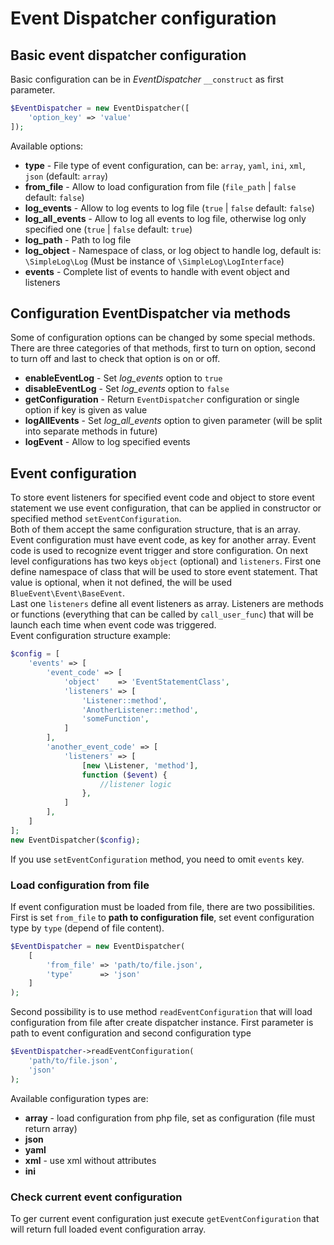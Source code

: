 # Event Dispatcher configuration

## Basic event dispatcher configuration
Basic configuration can be in _EventDispatcher_ `__construct` as first parameter.

```php
$EventDispatcher = new EventDispatcher([
    'option_key' => 'value'
]);
```

Available options:

* **type** - File type of event configuration, can be: `array`, `yaml`, `ini`, `xml`, `json` (default: `array`)
* **from_file** - Allow to load configuration from file (`file_path` | `false` default: `false`)
* **log_events** - Allow to log events to log file (`true` | `false` default: `false`)
* **log_all_events** - Allow to log all events to log file, otherwise log only specified one (`true` | `false` default: `true`)
* **log_path** - Path to log file
* **log_object** - Namespace of class, or log object to handle log, default is: `\SimpleLog\Log` (Must be instance of `\SimpleLog\LogInterface`)
* **events** - Complete list of events to handle with event object and listeners

## Configuration EventDispatcher via methods
Some of configuration options can be changed by some special methods. There are
three categories of that methods, first to turn on option, second to turn off
and last to check that option is on or off.

* **enableEventLog** - Set *log_events* option to `true`
* **disableEventLog** - Set *log_events* option to `false`
* **getConfiguration** - Return `EventDispatcher` configuration or single option if key is given as value
* **logAllEvents** - Set *log_all_events* option to given parameter (will be split into separate methods in future)
* **logEvent** - Allow to log specified events

## Event configuration
To store event listeners for specified event code and object to store event statement
we use event configuration, that can be applied in constructor or specified
method `setEventConfiguration`.  
Both of them accept the same configuration structure, that is an array.  
Event configuration must have event code, as key for another array. Event code
is used to recognize event trigger and store configuration. On next level configurations
has two keys `object` (optional) and `listeners`. First one define namespace
of class that will be used to store event statement. That value is optional, when
it not defined, the will be used `BlueEvent\Event\BaseEvent`.  
Last one `listeners` define all event listeners as array. Listeners are methods
or functions (everything that can be called by `call_user_func`) that will be
launch each time when event code was triggered.  
Event configuration structure example:

```php
$config = [
    'events' => [
        'event_code' => [
            'object'    => 'EventStatementClass',
            'listeners' => [
                'Listener::method',
                'AnotherListener::method',
                'someFunction',
            ]
        ],
        'another_event_code' => [
            'listeners' => [
                [new \Listener, 'method'],
                function ($event) {
                    //listener logic
                },
            ]
        ],
    ]
];
new EventDispatcher($config);
```

If you use `setEventConfiguration` method, you need to omit `events` key.

### Load configuration from file
If event configuration must be loaded from file, there are two possibilities.  
First is set `from_file` to __path to configuration file__, set event configuration type by `type`
(depend of file content).

```php
$EventDispatcher = new EventDispatcher(
    [
        'from_file' => 'path/to/file.json',
        'type'      => 'json'
    ]
);
```

Second possibility is to use method `readEventConfiguration` that will load configuration
from file after create dispatcher instance. First parameter is path to event configuration
and second configuration type

```php
$EventDispatcher->readEventConfiguration(
    'path/to/file.json',
    'json'
);
```

Available configuration types are:

* **array** - load configuration from php file, set as configuration (file must return array)
* **json**
* **yaml**
* **xml** - use xml without attributes
* **ini**

### Check current event configuration
To ger current event configuration just execute `getEventConfiguration` that will
return full loaded event configuration array.
